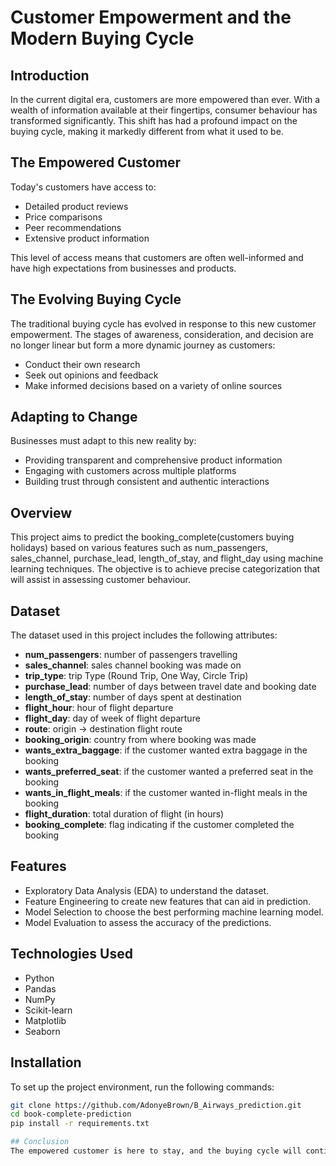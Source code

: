 # Customer Empowerment and the Modern Buying Cycle

## Introduction
In the current digital era, customers are more empowered than ever. With a wealth of information available at their fingertips, consumer behaviour has transformed significantly. This shift has had a profound impact on the buying cycle, making it markedly different from what it used to be.

## The Empowered Customer
Today's customers have access to:
- Detailed product reviews
- Price comparisons
- Peer recommendations
- Extensive product information

This level of access means that customers are often well-informed and have high expectations from businesses and products.

## The Evolving Buying Cycle
The traditional buying cycle has evolved in response to this new customer empowerment. The stages of awareness, consideration, and decision are no longer linear but form a more dynamic journey as customers:
- Conduct their own research
- Seek out opinions and feedback
- Make informed decisions based on a variety of online sources

## Adapting to Change
Businesses must adapt to this new reality by:
- Providing transparent and comprehensive product information
- Engaging with customers across multiple platforms
- Building trust through consistent and authentic interactions


## Overview
This project aims to predict the booking_complete(customers buying holidays) based on various features such as num_passengers, sales_channel, purchase_lead, length_of_stay, and flight_day using machine learning techniques. The objective is to achieve precise categorization that will assist in assessing customer behaviour.

## Dataset
The dataset used in this project includes the following attributes:

- **num_passengers**:  number of passengers travelling
- **sales_channel**: sales channel booking was made on
- **trip_type**: trip Type (Round Trip, One Way, Circle Trip)
- **purchase_lead**: number of days between travel date and booking date
- **length_of_stay**: number of days spent at destination
- **flight_hour**: hour of flight departure
- **flight_day**: day of week of flight departure
- **route**: origin -> destination flight route
- **booking_origin**: country from where booking was made
- **wants_extra_baggage**: if the customer wanted extra baggage in the booking
- **wants_preferred_seat**: if the customer wanted a preferred seat in the booking
- **wants_in_flight_meals**: if the customer wanted in-flight meals in the booking
- **flight_duration**: total duration of flight (in hours)
- **booking_complete**: flag indicating if the customer completed the booking


## Features
- Exploratory Data Analysis (EDA) to understand the dataset.
- Feature Engineering to create new features that can aid in prediction.
- Model Selection to choose the best performing machine learning model.
- Model Evaluation to assess the accuracy of the predictions.

## Technologies Used
- Python
- Pandas
- NumPy
- Scikit-learn
- Matplotlib
- Seaborn

## Installation
To set up the project environment, run the following commands:
```bash
git clone https://github.com/AdonyeBrown/B_Airways_prediction.git
cd book-complete-prediction
pip install -r requirements.txt

## Conclusion
The empowered customer is here to stay, and the buying cycle will continue to evolve. Businesses that recognize and adapt to these changes will be better positioned to meet the needs of the modern consumer.
